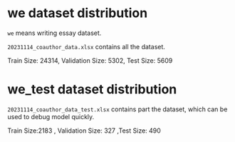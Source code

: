 
# we dataset distribution
 `we` means writing essay dataset.

`20231114_coauthor_data.xlsx`  contains all the dataset.



Train Size: 24314, Validation Size: 5302, Test Size: 5609


# we_test dataset distribution

`20231114_coauthor_data_test.xlsx`  contains part the dataset, 
which can be used to debug model quickly.

Train Size:2183 , Validation Size:  327 ,Test Size:  490